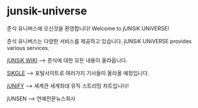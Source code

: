 # junsik-universe
준식 유니버스에 오신것을 환영합니다!
Welcome to jUNSiK UNiVERSE!

준식 유니버스는 다양한 서비스를 제공하고 있습니다.
jUNSiK UNiVERSE provides various services.

[jUNSiK WIKI](http://junsik-universe.com/jUNSiKWiKi.html) --> 준식에 대한 모든 내용이 올라옵니다. 

[SiKGLE](http://junsik-universe.com/SiKGLE.html) --> 포털사이트로 여러가지 기사들이 올라올 예정입니다.

[jUNiFY](http://junsik-universe.com/jUNiFY.html) --> 세계관 세계최대 뮤직 스트리밍 차트입니다!

jUNSEN --> 연예전문뉴스회사
